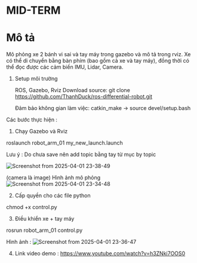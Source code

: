 # MID-TERM 
# Mô tả

Mô phỏng xe 2 bánh vi sai và tay máy trong gazebo và mô tả trong rviz. Xe có thể di chuyển bằng bàn phím (bao gồm cả xe và tay máy), đồng thời có thể đọc được các cảm biến IMU, Lidar, Camera.
1. Setup môi trường

   ROS, Gazebo, Rviz
   Download source: git clone https://github.com/ThanhDuck/ros-differential-robot.git

   Đảm bảo không gian làm việc: catkin_make -> source devel/setup.bash

Các bước thực hiện :
1. Chạy Gazebo và Rviz

roslaunch robot_arm_01 my_new_launch.launch 

Lưu ý : Do chưa save nên add topic bằng tay từ mục by topic

![Screenshot from 2025-04-01 23-38-49](https://github.com/user-attachments/assets/30ab2ed7-f5c5-4f1e-8568-8f94a0b8ff96)

(camera là image)
Hình ảnh mô phỏng 
![Screenshot from 2025-04-01 23-34-48](https://github.com/user-attachments/assets/a5470871-2462-4375-9ab7-d336a9049458)

2. Cấp quyền cho các file python

chmod +x control.py 

3. Điều khiển xe + tay máy

rosrun robot_arm_01 control.py 

Hình ảnh : 
![Screenshot from 2025-04-01 23-36-47](https://github.com/user-attachments/assets/063f2ec0-11d0-44e7-9471-874b7fd29fb4)

4. Link video demo : https://www.youtube.com/watch?v=h3ZNki7OOS0
